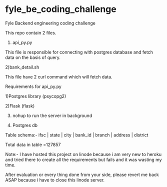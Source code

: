 # fyle_be_coding_challenge
Fyle Backend engineering coding challenge

This repo contain 2 files.
1) api_py.py 

This file is responsible for connecting with postgres database and fetch data on the basis of query.

2)bank_detail.sh

This file have 2 curl command which will fetch data.

Requirements for api_py.py

1)Postgres library (psycopg2)

2)Flask (flask)

3) nohup to run the server in background

4) Postgres db

Table schema:-
ifsc | state | city | bank_id | branch | address | district

Total data in table =127857

Note:- I have hosted this project on linode because i am very new to heroku and tried there to create all the requirements but fails and it was wasting my time.

After evaluation or every thing done from your side, please revert me back ASAP because i have to close this linode server.
